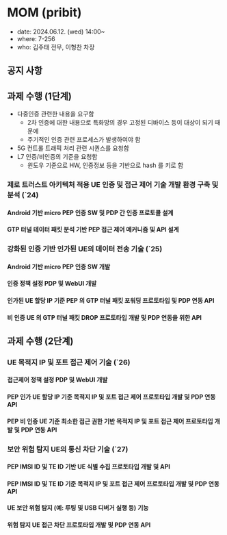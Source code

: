 # MOM (pribit)
- date: 2024.06.12. (wed) 14:00~
- where: 7-256
- who: 김주태 전무, 이형찬 차장

## 공지 사항


## 과제 수행 (1단계)
- 다중인증 관련한 내용을 요구함
  - 2차 인증에 대한 내용으로 특화망의 경우 고정된 디바이스 등이 대상이 되기 때문에
  - 주기적인 인증 관련 프로세스가 발생하여야 함
- 5G 컨트롤 트래픽 처리 관련 시퀀스를 요청함
- L7 인증/비인증의 기준을 요청함
  - 윈도우 기준으로 HW, 인증정보 등을 기반으로 hash 를 키로 함

### 제로 트러스트 아키텍처 적용 UE 인증 및 접근 제어 기술 개발 환경 구축 및 분석 (`24)
#### Android 기반 micro PEP 인증 SW 및 PDP 간 인증 프로토콜 설계
#### GTP 터널 테이터 패킷 분석 기반 PEP 접근 제어 메커니즘 및 API 설계

### 강화된 인증 기반 인가된 UE의 데이터 전송 기술 (`25)
#### Android 기반 micro PEP 인증 SW 개발
#### 인증 정책 설정 PDP 및 WebUI 개발
#### 인가된 UE 할당 IP 기준 PEP 의 GTP 터널 패킷 포워딩 프로토타입 및 PDP 연동 API
#### 비 인증 UE 의 GTP 터널 패킷 DROP 프로토타입 개발 및 PDP 연동을 위한 API


## 과제 수행 (2단계)

### UE 목적지 IP 및 포트 접근 제어 기술 (`26)
#### 접근제어 정책 설정 PDP 및 WebUI 개발
#### PEP 인가 UE 할당 IP 기준 목적지 IP 및 포트 접근 제어 프로토타입 개발 및 PDP 연동 API
#### PEP 비 인증 UE 기준 최소한 접근 권한 기반 목적지 IP 및 포트 접근 제어 프로토타입 개발 및 PDP 연동 API 

### 보안 위험 탐지 UE의 통신 차단 기술 (`27)
#### PEP IMSI ID 및 TE ID 기반 UE 식별 수집 프로토타입 개발 및 API
#### PEP IMSI ID 및 TE ID 기준 목적지 IP 및 포트 접근 제어 프로토타입 개발 및 PDP 연동 API
#### UE 보안 위험 탐지 (예: 루팅 및 USB 디버거 실행 등) 기능
#### 위험 탐지 UE 접근 차단 프로토타입 개발 및 PDP 연동 API

